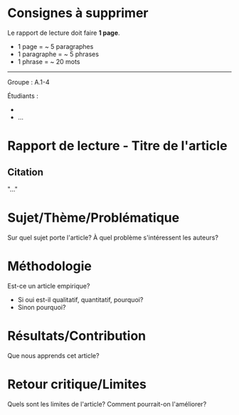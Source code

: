 # Consignes à supprimer

Le rapport de lecture doit faire **1 page**.

- 1 page = ~ 5 paragraphes
- 1 paragraphe = ~ 5 phrases
- 1 phrase = ~ 20 mots

---
Groupe : A.1-4

Étudiants : 

- 
- ...

  
# Rapport de lecture - Titre de l'article

## Citation 

"..."

# Sujet/Thème/Problématique

Sur quel sujet porte l'article? À quel problème s'intéressent les auteurs?

# Méthodologie

Est-ce un article empirique? 
- Si oui est-il qualitatif, quantitatif, pourquoi?
- Sinon pourquoi?

# Résultats/Contribution

Que nous apprends cet article?

# Retour critique/Limites

Quels sont les limites de l'article? Comment pourrait-on l'améliorer?
